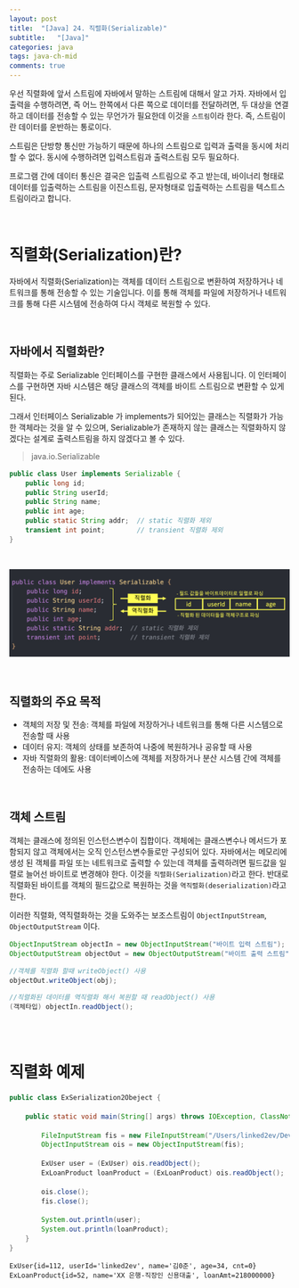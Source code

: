 ```yaml
---
layout: post
title:  "[Java] 24. 직렬화(Serializable)"
subtitle:   "[Java]"
categories: java
tags: java-ch-mid
comments: true
---
```


우선 직렬화에 앞서 스트림에 자바에서 말하는 스트림에 대해서 알고 가자. 자바에서 입출력을 수행하려면, 즉 어느 한쪽에서 다른 쪽으로 데이터를 전달하려면, 두 대상을 연결하고 데이터를 전송할 수 있는 무언가가 필요한데 이것을 `스트림`이라 한다. 즉, 스트림이란 데이터를 운반하는 통로이다.

스트림은 단방향 통신만 가능하기 때문에 하나의 스트림으로 입력과 출력을 동시에 처리할 수 없다. 동시에 수행하려면 입력스트림과 출력스트림 모두 필요하다.

프로그램 간에 데이터 통신은 결국은 입출력 스트림으로 주고 받는데, 바이너리 형태로 데이터를 입출력하는 스트림을 이진스트림, 문자형태로 입출력하는 스트림을 텍스트스트림이라고 합니다.

<br>


# 직렬화(Serialization)란?

자바에서 직렬화(Serialization)는 객체를 데이터 스트림으로 변환하여 저장하거나 네트워크를 통해 전송할 수 있는 기술입니다. 이를 통해 객체를 파일에 저장하거나 네트워크를 통해 다른 시스템에 전송하여 다시 객체로 복원할 수 있다.

<br>


## 자바에서 직렬화란?

직렬화는 주로 Serializable 인터페이스를 구현한 클래스에서 사용됩니다. 이 인터페이스를 구현하면 자바 시스템은 해당 클래스의 객체를 바이트 스트림으로 변환할 수 있게 된다.

그래서 인터페이스 Serializable 가 implements가 되어있는 클래스는 직렬화가 가능한 객체라는 것을 알 수 있으며, Serializable가 존재하지 않는 클래스는 직렬화하지 않겠다는 설계로 출력스트림을 하지 않겠다고 볼 수 있다. 

> java.io.Serializable

```java
public class User implements Serializable {
    public long id;
    public String userId;
    public String name;
    public int age;
    public static String addr;  // static 직렬화 제외
    transient int point;        // transient 직렬화 제외
}
```

<br>

[![serializable-s1](/assets/img/2024/serializable-s1.png)]() <br>

<br>


## 직렬화의 주요 목적

- 객체의 저장 및 전송: 객체를 파일에 저장하거나 네트워크를 통해 다른 시스템으로 전송할 때 사용
- 데이터 유지: 객체의 상태를 보존하여 나중에 복원하거나 공유할 때 사용
- 자바 직렬화의 활용: 데이터베이스에 객체를 저장하거나 분산 시스템 간에 객체를 전송하는 데에도 사용

<br>


## 객체 스트림

객체는 클래스에 정의된 인스턴스변수이 집합이다. 객체에는 클래스변수나 메서드가 포함되지 않고 객체에서는 오직 인스턴스변수들로만 구성되어 있다. 자바에서는 메모리에 생성 된 객체를 파일 또는 네트워크로 출력할 수 있는데 객체를 출력하려면 필드값을 일렬로 늘어선 바이트로 변경해야 한다. 이것을 `직렬화(Serialization)`라고 한다. 반대로 직렬화된 바이트를 객체의 필드값으로 복원하는 것을 `역직렬화(deserialization)`라고 한다.


이러한 직렬화, 역직렬화하는 것을 도와주는 보조스트림이 `ObjectInputStream`, `ObjectOutputStream` 이다.

```java
ObjectInputStream objectIn = new ObjectInputStream("바이트 입력 스트림");
ObjectOutputStream objectOut = new ObjectOutputStream("바이트 출력 스트림");
```

```java
//객체를 직렬화 할때 writeObject() 사용
objectOut.writeObject(obj);
```

```java
//직렬화된 데이터를 역직렬화 해서 복원할 때 readObject() 사용
(객체타입) objectIn.readObject();
```

<br><br>


# 직렬화 예제

```java
public class ExSerialization2Obeject {

    public static void main(String[] args) throws IOException, ClassNotFoundException {

        FileInputStream fis = new FileInputStream("/Users/linked2ev/Dev/eduapps/Playground4Java/user_goods.dat");
        ObjectInputStream ois = new ObjectInputStream(fis);

        ExUser user = (ExUser) ois.readObject();
        ExLoanProduct loanProduct = (ExLoanProduct) ois.readObject();

        ois.close();
        fis.close();

        System.out.println(user);
        System.out.println(loanProduct);
    }
}
```

```
ExUser{id=112, userId='linked2ev', name='김0준', age=34, cnt=0}
ExLoanProduct{id=52, name='XX 은행-직장인 신용대출', loanAmt=218000000}
```